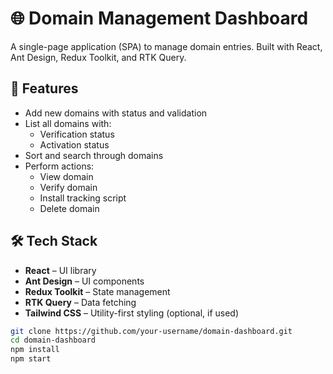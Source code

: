 # 🌐 Domain Management Dashboard

A single-page application (SPA) to manage domain entries. Built with React, Ant Design, Redux Toolkit, and RTK Query.

## 🚀 Features

- Add new domains with status and validation
- List all domains with:
  - Verification status
  - Activation status
- Sort and search through domains
- Perform actions:
  - View domain
  - Verify domain
  - Install tracking script
  - Delete domain

## 🛠️ Tech Stack

- **React** – UI library
- **Ant Design** – UI components
- **Redux Toolkit** – State management
- **RTK Query** – Data fetching
- **Tailwind CSS** – Utility-first styling (optional, if used)

```bash
git clone https://github.com/your-username/domain-dashboard.git
cd domain-dashboard
npm install
npm start
```
